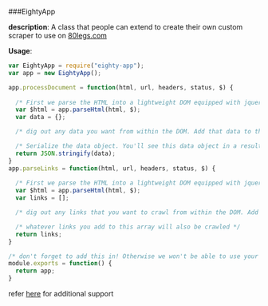 ###EightyApp

**description**: A class that people can extend to create their own custom scraper to use on [80legs.com](http://80legs.com/)

**Usage**:

```javascript
var EightyApp = require("eighty-app");
var app = new EightyApp();

app.processDocument = function(html, url, headers, status, $) {
  
  /* First we parse the HTML into a lightweight DOM equipped with jquery-like dom-traversal functions */
  var $html = app.parseHtml(html, $);
  var data = {}; 

  /* dig out any data you want from within the DOM. Add that data to the data object */

  /* Serialize the data object. You'll see this data object in a result file for a crawl using this 80app */ 
  return JSON.stringify(data); 
}
app.parseLinks = function(html, url, headers, status, $) {
  
  /* First we parse the HTML into a lightweight DOM equipped with jquery-like dom-traversal functions */
  var $html = app.parseHtml(html, $);
  var links = []; 

  /* dig out any links that you want to crawl from within the DOM. Add those links to the links array */  

  /* whatever links you add to this array will also be crawled */
  return links;
}

/* don't forget to add this in! Otherwise we won't be able to use your scraper from within our crawling engine */
module.exports = function() {
  return app;
}
```

refer [here](https://80legs.groovehq.com/help_center) for additional support